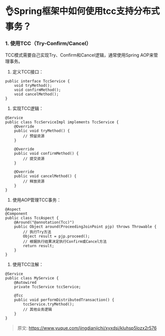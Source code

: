 # 👌Spring框架中如何使用tcc支持分布式事务？

### 1. 使用TCC（Try-Confirm/Cancel）
TCC模式需要自己实现Try、Confirm和Cancel逻辑，通常使用Spring AOP来管理事务。

1. 定义TCC接口：

```plain
public interface TccService {
    void tryMethod();
    void confirmMethod();
    void cancelMethod();
}
```

1. 实现TCC逻辑：

```plain
@Service
public class TccServiceImpl implements TccService {
    @Override
    public void tryMethod() {
        // 预留资源
    }

    @Override
    public void confirmMethod() {
        // 提交资源
    }

    @Override
    public void cancelMethod() {
        // 释放资源
    }
}
```

1. 使用AOP管理TCC事务：

```plain
@Aspect
@Component
public class TccAspect {
    @Around("@annotation(Tcc)")
    public Object around(ProceedingJoinPoint pjp) throws Throwable {
        // 执行Try方法
        Object result = pjp.proceed();
        // 根据执行结果决定执行Confirm或Cancel方法
        return result;
    }
}
```

1. 使用TCC注解：

```plain
@Service
public class MyService {
    @Autowired
    private TccService tccService;

    @Tcc
    public void performDistributedTransaction() {
        tccService.tryMethod();
        // 其他业务逻辑
    }
}
```



> 原文: <https://www.yuque.com/jingdianjichi/xyxdsi/kluhsp5lozx2r576>